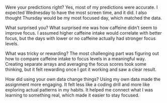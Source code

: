 Were your predictions right?
Yes, most of my predictions were accurate. I expected Wednesday to have the most screen time, and it did. I also thought Thursday would be my most focused day, which matched the data.

What surprised you?
What surprised me was how caffeine didn’t seem to improve focus. I assumed higher caffeine intake would correlate with better focus, but the days with lower or no caffeine actually had stronger focus levels.

What was tricky or rewarding?
The most challenging part was figuring out how to compare caffeine intake to focus levels in a meaningful way. Creating separate arrays and averaging the focus scores took some thinking, but it felt rewarding once I got it working and saw a clear result.

How did using your own data change things?
Using my own data made the assignment more engaging. It felt less like a coding drill and more like exploring actual patterns in my habits. It helped me connect what I was learning to something real, which made it easier to stay focused.

